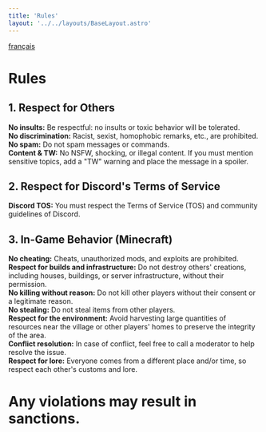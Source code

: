 ```yaml
---
title: 'Rules'
layout: '../../layouts/BaseLayout.astro'
---
```


[français](../rules/fr)

# Rules

## 1. Respect for Others

**No insults:** Be respectful: no insults or toxic behavior will be tolerated. <br>
**No discrimination:** Racist, sexist, homophobic remarks, etc., are prohibited. <br>
**No spam:** Do not spam messages or commands. <br>
**Content & TW:** No NSFW, shocking, or illegal content. If you must mention sensitive topics, add a "TW" warning and place the message in a spoiler. <br>

## 2. Respect for Discord's Terms of Service

**Discord TOS:** You must respect the Terms of Service (TOS) and community guidelines of Discord.

## 3. In-Game Behavior (Minecraft)

**No cheating:** Cheats, unauthorized mods, and exploits are prohibited. <br>
**Respect for builds and infrastructure:** Do not destroy others' creations, including houses, buildings, or server infrastructure, without their permission. <br>
**No killing without reason:** Do not kill other players without their consent or a legitimate reason. <br>
**No stealing:** Do not steal items from other players. <br>
**Respect for the environment:** Avoid harvesting large quantities of resources near the village or other players' homes to preserve the integrity of the area. <br>
**Conflict resolution:** In case of conflict, feel free to call a moderator to help resolve the issue. <br>
**Respect for lore:** Everyone comes from a different place and/or time, so respect each other's customs and lore.

# Any violations may result in sanctions.

